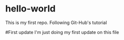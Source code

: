 # hello-world
This is my first repo. Following Git-Hub's tutorial

#First update
I'm just doing my first update on this file
